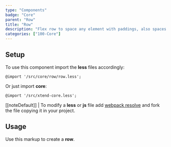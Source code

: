 ```yaml
---
type: "Components"
badge: "Core"
parent: "Row"
title: "Row"
description: "Flex row to space any element with paddings, also spaces vertically."
categories: ["100-Core"]
---
```


## Setup

To use this component import the **less** files accordingly:

```less
@import '/src/core/row/row.less';
```

Or just import **core**:

```less
@import '/src/xtend-core.less';
```

[[noteDefault]]
| To modify a **less** or **js** file add [webpack resolve](/introduction/setup#usage-webpack) and fork the file copying it in your project.

## Usage

Use this markup to create a **row**.

<script type="text/plain" class="language-markup">
  <div class="row">
    <!-- content -->
  </div>
</script>
